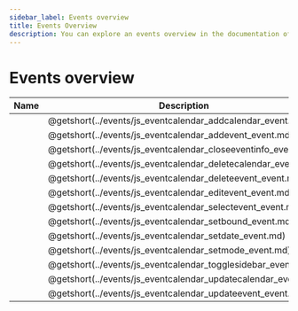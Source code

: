 ```yaml
---
sidebar_label: Events overview
title: Events Overview
description: You can explore an events overview in the documentation of the DHTMLX JavaScript Event Calendar library. Browse developer guides and API reference, try out code examples and live demos, and download a free 30-day evaluation version of DHTMLX Event Calendar.
---
```


# Events overview

| Name                                                    | Description                                                    |
| ------------------------------------------------------- | -------------------------------------------------------------- |
| [](../events/js_eventcalendar_addcalendar_event.md)     | @getshort(../events/js_eventcalendar_addcalendar_event.md)     |
| [](../events/js_eventcalendar_addevent_event.md)        | @getshort(../events/js_eventcalendar_addevent_event.md)        |
| [](../events/js_eventcalendar_closeeventinfo_event.md)  | @getshort(../events/js_eventcalendar_closeeventinfo_event.md)  |
| [](../events/js_eventcalendar_deletecalendar_event.md)  | @getshort(../events/js_eventcalendar_deletecalendar_event.md)  |
| [](../events/js_eventcalendar_deleteevent_event.md)     | @getshort(../events/js_eventcalendar_deleteevent_event.md)     |
| [](../events/js_eventcalendar_editevent_event.md)       | @getshort(../events/js_eventcalendar_editevent_event.md)       |
| [](../events/js_eventcalendar_selectevent_event.md)     | @getshort(../events/js_eventcalendar_selectevent_event.md)     |
| [](../events/js_eventcalendar_setbound_event.md)        | @getshort(../events/js_eventcalendar_setbound_event.md)        |
| [](../events/js_eventcalendar_setdate_event.md)         | @getshort(../events/js_eventcalendar_setdate_event.md)         |
| [](../events/js_eventcalendar_setmode_event.md)         | @getshort(../events/js_eventcalendar_setmode_event.md)         |
| [](../events/js_eventcalendar_togglesidebar_event.md)   | @getshort(../events/js_eventcalendar_togglesidebar_event.md)   |
| [](../events/js_eventcalendar_updatecalendar_event.md)  | @getshort(../events/js_eventcalendar_updatecalendar_event.md)  |
| [](../events/js_eventcalendar_updateevent_event.md)     | @getshort(../events/js_eventcalendar_updateevent_event.md)     |
